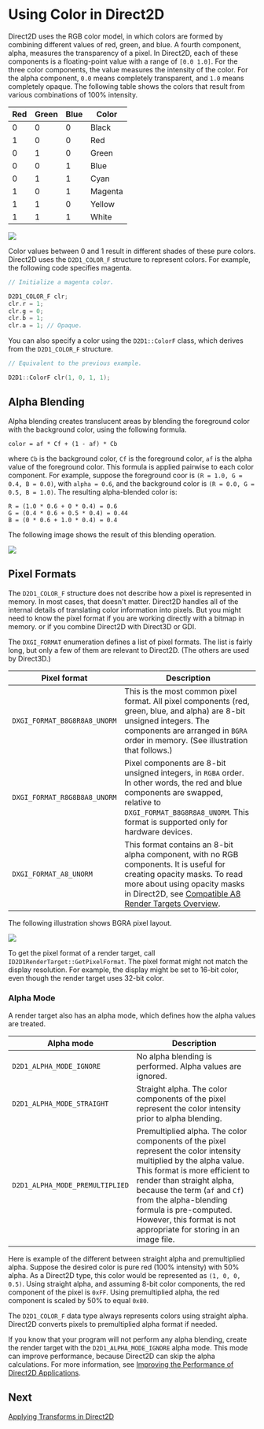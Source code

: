 <!-- https://docs.microsoft.com/en-us/windows/win32/learnwin32/using-color-in-direct2d -->
# Using Color in Direct2D

Direct2D uses the RGB color model, in which colors are formed by combining different values of red, green, and blue. A fourth component, alpha, measures the transparency of a pixel. In Direct2D, each of these components is a floating-point value with a range of `[0.0 1.0]`. For the three color components, the value measures the intensity of the color. For the alpha component, `0.0` means completely transparent, and `1.0` means completely opaque. The following table shows the colors that result from various combinations of 100% intensity.

| Red | Green | Blue | Color |
|---|---|---|---|
| 0 | 0 | 0 | Black |
| 1 | 0 | 0 | Red |
| 0 | 1 | 0 | Green |
| 0 | 0 | 1 | Blue |
| 0 | 1 | 1 | Cyan |
| 1 | 0 | 1 | Magenta |
| 1 | 1 | 0 | Yellow |
| 1 | 1 | 1 | White |

![](https://docs.microsoft.com/en-us/windows/win32/learnwin32/images/graphics13.png)

Color values between 0 and 1 result in different shades of these pure colors. Direct2D uses the `D2D1_COLOR_F` structure to represent colors. For example, the following code specifies magenta.

```c++
// Initialize a magenta color.

D2D1_COLOR_F clr;
clr.r = 1;
clr.g = 0;
clr.b = 1;
clr.a = 1; // Opaque.
```

You can also specify a color using the `D2D1::ColorF` class, which derives from the `D2D1_COLOR_F` structure.

```c++
// Equivalent to the previous example.

D2D1::ColorF clr(1, 0, 1, 1);
```

## Alpha Blending

Alpha blending creates translucent areas by blending the foreground color with the background color, using the following formula.

```
color = af * Cf + (1 - af) * Cb
```

where `Cb` is the background color, `Cf` is the foreground color, `af` is the alpha value of the foreground color. This formula is applied pairwise to each color component. For example, suppose the foreground coor is `(R = 1.0, G = 0.4, B = 0.0)`, with `alpha = 0.6`, and the background color is `(R = 0.0, G = 0.5, B = 1.0)`. The resulting alpha-blended color is:

```
R = (1.0 * 0.6 + 0 * 0.4) = 0.6
G = (0.4 * 0.6 + 0.5 * 0.4) = 0.44
B = (0 * 0.6 + 1.0 * 0.4) = 0.4
```

The following image shows the result of this blending operation.

![](https://docs.microsoft.com/en-us/windows/win32/learnwin32/images/graphics15.png)

## Pixel Formats

The `D2D1_COLOR_F` structure does not describe how a pixel is represented in memory. In most cases, that doesn't matter. Direct2D handles all of the internal details of translating color information into pixels. But you might need to know the pixel format if you are working directly with a bitmap in memory. or if you combine Direct2D with Direct3D or GDI.

The `DXGI_FORMAT` enumeration defines a list of pixel formats. The list is fairly long, but only a few of them are relevant to Direct2D. (The others are used by Direct3D.)

| Pixel format | Description |
|---|---|
| `DXGI_FORMAT_B8G8R8A8_UNORM` | This is the most common pixel format. All pixel components (red, green, blue, and alpha) are 8-bit unsigned integers. The components are arranged in `BGRA` order in memory. (See illustration that follows.) |
| `DXGI_FORMAT_R8G8B8A8_UNORM` | Pixel components are 8-bit unsigned integers, in `RGBA` order. In other words, the red and blue components are swapped, relative to `DXGI_FORMAT_B8G8R8A8_UNORM`. This format is supported only for hardware devices. |
| `DXGI_FORMAT_A8_UNORM` | This format contains an 8-bit alpha component, with no RGB components. It is useful for creating opacity masks. To read more about using opacity masks in Direct2D, see [Compatible A8 Render Targets Overview](https://docs.microsoft.com/en-us/windows/win32/direct2d/compatible-a8-rendertargets). |

The following illustration shows BGRA pixel layout.

![](https://docs.microsoft.com/en-us/windows/win32/learnwin32/images/graphics14.png)

To get the pixel format of a render target, call `ID2D1RenderTarget::GetPixelFormat`. The pixel format might not match the display resolution. For example, the display might be set to 16-bit color, even though the render target uses 32-bit color.

### Alpha Mode

A render target also has an alpha mode, which defines how the alpha values are treated.

| Alpha mode | Description |
|---|---|
| `D2D1_ALPHA_MODE_IGNORE` | No alpha blending is performed. Alpha values are ignored. |
| `D2D1_ALPHA_MODE_STRAIGHT` | Straight alpha. The color components of the pixel represent the color intensity prior to alpha blending. |
| `D2D1_ALPHA_MODE_PREMULTIPLIED` | Premultiplied alpha. The color components of the pixel represent the color intensity multiplied by the alpha value. This format is more efficient to render than straight alpha, because the term (`af` and `Cf`) from the alpha-blending formula is pre-computed. However, this format is not appropriate for storing in an image file.

Here is example of the different between straight alpha and premultiplied alpha. Suppose the desired color is pure red (100% intensity) with 50% alpha. As a Direct2D type, this color would be represented as `(1, 0, 0, 0.5)`. Using straight alpha, and assuming 8-bit color components, the red component of the pixel is `0xFF`. Using premultiplied alpha, the red component is scaled by 50% to equal `0x80`.

The `D2D1_COLOR_F` data type always represents colors using straight alpha. Direct2D converts pixels to premultiplied alpha format if needed.

If you know that your program will not perform any alpha blending, create the render target with the `D2D1_ALPHA_MODE_IGNORE` alpha mode. This mode can improve performance, because Direct2D can skip the alpha calculations. For more information, see [Improving the Performance of Direct2D Applications](https://docs.microsoft.com/en-us/windows/win32/direct2d/improving-direct2d-performance).

## Next

[Applying Transforms in Direct2D]()
